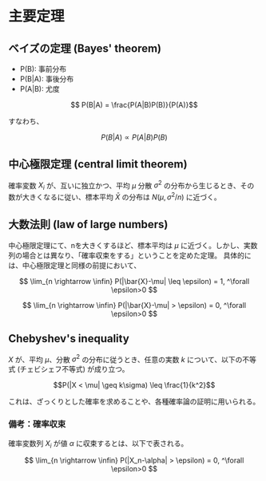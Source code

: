 # 主要定理

## ベイズの定理 (Bayes' theorem)
- P(B): 事前分布
- P(B|A): 事後分布
- P(A|B): 尤度

$$ P(B|A) = \frac{P(A|B)P(B)}{P(A)}$$

すなわち、

$$P(B|A) \propto P(A|B)P(B)$$

## 中心極限定理 (central limit theorem)
確率変数 $X_i$ が、互いに独立かつ、平均 $\mu$ 分散 $\sigma^2$ の分布から生じるとき、その数が大きくなるに従い、標本平均 $\bar{X}$ の分布は $N(\mu, \sigma^2/n)$ に近づく。

## 大数法則 (law of large numbers)
中心極限定理にて、nを大きくするほど、標本平均は $\mu$ に近づく。しかし、実数列の場合とは異なり、「確率収束をする」ということを定めた定理。
具体的には、中心極限定理と同様の前提において、

$$ \lim_{n \rightarrow \infin} P(|\bar{X}-\mu| \leq \epsilon) = 1, ^\forall \epsilon>0 $$

$$ \lim_{n \rightarrow \infin} P(|\bar{X}-\mu| > \epsilon) = 0, ^\forall \epsilon>0 $$

## Chebyshev's inequality
$X$ が、平均 $\mu$、分散 $\sigma^2$ の分布に従うとき、任意の実数 $k$ について、以下の不等式 (チェビシェフ不等式) が成り立つ。

$$P(|X < \mu| \geq k\sigma) \leq \frac{1}{k^2}$$

これは、ざっくりとした確率を求めることや、各種確率論の証明に用いられる。


### 備考：確率収束
確率変数列 $X_i$ が値 $\alpha$ に収束するとは、以下で表される。

$$ \lim_{n \rightarrow \infin} P(|X_n-\alpha| > \epsilon) = 0, ^\forall \epsilon>0 $$
